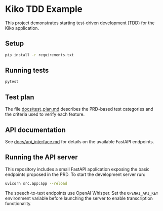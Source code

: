 # Kiko TDD Example

This project demonstrates starting test-driven development (TDD) for the Kiko application.

## Setup

```bash
pip install -r requirements.txt
```

## Running tests

```bash
pytest
```

## Test plan

The file [docs/test_plan.md](docs/test_plan.md) describes the PRD-based test categories and the criteria used to verify each feature.

## API documentation

See [docs/api_interface.md](docs/api_interface.md) for details on the available FastAPI endpoints.

## Running the API server

This repository includes a small FastAPI application exposing the basic endpoints proposed in the PRD. To start the development server run:

```bash
uvicorn src.app:app --reload
```

The speech-to-text endpoints use OpenAI Whisper. Set the `OPENAI_API_KEY` environment
variable before launching the server to enable transcription functionality.
